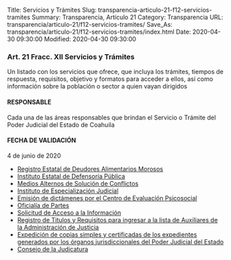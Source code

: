Title: Servicios y Trámites
Slug: transparencia-articulo-21-f12-servicios-tramites
Summary: Transparencia, Artículo 21
Category: Transparencia
URL: transparencia/articulo-21/f12-servicios-tramites/
Save_As: transparencia/articulo-21/f12-servicios-tramites/index.html
Date: 2020-04-30 09:30:00
Modified: 2020-04-30 09:30:00


### Art. 21 Fracc. XII Servicios y Trámites

Un listado con los servicios que ofrece, que incluya los trámites, tiempos de respuesta, requisitos, objetivo y formatos para acceder a ellos, así como información sobre la población o sector a quien vayan dirigidos

#### RESPONSABLE

Cada una de las áreas responsables que brindan el Servicio o Trámite del Poder Judicial del Estado de Coahuila

#### FECHA DE VALIDACIÓN

4 de junio de 2020

* [Registro Estatal de Deudores Alimentarios Morosos](https://www.dropbox.com/s/tu3ax9o75dbey1q/REDAM.JPG?dl=0)
* [Instituto Estatal de Defensoría Pública](https://www.pjecz.gob.mx/conocenos/estructura/tribunal-superior-de-justicia/organos-no-jurisdiccionales/instituto-estatal-de-defensoria-publica/tramites-y-servicios/)
* [Medios Alternos de Solución de Conflictos](https://www.pjecz.gob.mx/conocenos/estructura/tribunal-superior-de-justicia/organos-no-jurisdiccionales/cemasc/tramites-y-servicios/)
* [Instituto de Especialización Judicial](https://www.pjecz.gob.mx/conocenos/estructura/tribunal-superior-de-justicia/organos-no-jurisdiccionales/instituto-de-especializacion-judicial/tramites-y-servicios/)
* [Emisión de dictámenes por el Centro de Evaluación Psicosocial](https://www.pjecz.gob.mx/conocenos/estructura/tribunal-superior-de-justicia/organos-no-jurisdiccionales/centro-de-evaluacion-psicosocial/tramites-y-servicios/)
* [Oficialía de Partes](https://www.pjecz.gob.mx/conocenos/estructura/tribunal-superior-de-justicia/organos-no-jurisdiccionales/oficialia-de-partes/tramites-y-servicios/)
* [Solicitud de Acceso a la Información](http://189.254.130.35/infocoahuila/)
* [Registro de Titulos y Requisitos para ingresar a la lista de Auxiliares de la Administración de Justicia](https://www.pjecz.gob.mx/conocenos/estructura/tribunal-superior-de-justicia/organos-jurisdiccionales/pleno/tramites-y-servicios/)
* [Expedición de copias simples y certificadas de los expedientes generados por los órganos jurisdiccionales del Poder Judicial del Estado](https://www.pjecz.gob.mx/conocenos/estructura/tribunal-superior-de-justicia/presidencia/archivo/tramites-y-servicios/)
* [Consejo de la Judicatura](https://www.pjecz.gob.mx/conocenos/estructura/consejo-de-la-judicatura/tramites-y-servicios/)



